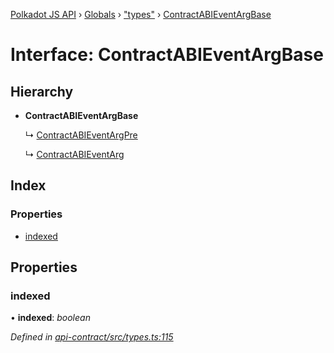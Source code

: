 [Polkadot JS API](../README.md) › [Globals](../globals.md) › ["types"](../modules/_types_.md) › [ContractABIEventArgBase](_types_.contractabieventargbase.md)

# Interface: ContractABIEventArgBase

## Hierarchy

* **ContractABIEventArgBase**

  ↳ [ContractABIEventArgPre](_types_.contractabieventargpre.md)

  ↳ [ContractABIEventArg](_types_.contractabieventarg.md)

## Index

### Properties

* [indexed](_types_.contractabieventargbase.md#indexed)

## Properties

###  indexed

• **indexed**: *boolean*

*Defined in [api-contract/src/types.ts:115](https://github.com/polkadot-js/api/blob/ffa60d1cfa/packages/api-contract/src/types.ts#L115)*
